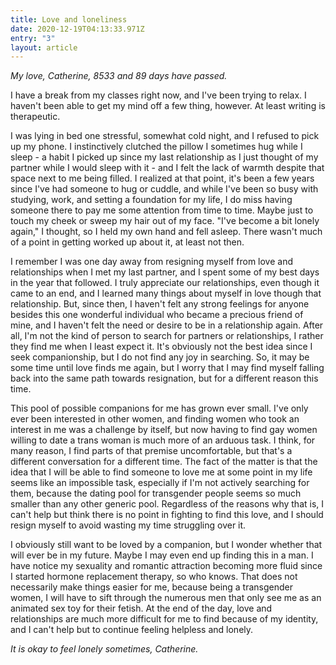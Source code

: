 ```yaml
---
title: Love and loneliness
date: 2020-12-19T04:13:33.971Z
entry: "3"
layout: article
---
```

*My love, Catherine, 8533 and 89 days have passed.*

I have a break from my classes right now, and I've been trying to relax. I haven't been able to get my mind off a few thing, however. At least writing is therapeutic.

I was lying in bed one stressful, somewhat cold night, and I refused to pick up my phone. I instinctively clutched the pillow I sometimes hug while I sleep - a habit I picked up since my last relationship as I just thought of my partner while I would sleep with it - and I felt the lack of warmth despite that space next to me being filled. I realized at that point, it's been a few years since I've had someone to hug or cuddle, and while I've been so busy with studying, work, and setting a foundation for my life, I do miss having someone there to pay me some attention from time to time. Maybe just to touch my cheek or sweep my hair out of my face. "I've become a bit lonely again," I thought, so I held my own hand and fell asleep. There wasn't much of a point in getting worked up about it, at least not then.

I remember I was one day away from resigning myself from love and relationships when I met my last partner, and I spent some of my best days in the year that followed. I truly appreciate our relationships, even though it came to an end, and I learned many things about myself in love though that relationship. But, since then, I haven't felt any strong feelings for anyone besides this one wonderful individual who became a precious friend of mine, and I haven't felt the need or desire to be in a relationship again. After all, I'm not the kind of person to search for partners or relationships, I rather they find me when I least expect it. It's obviously not the best idea since I seek companionship, but I do not find any joy in searching. So, it may be some time until love finds me again, but I worry that I may find myself falling back into the same path towards resignation, but for a different reason this time.

This pool of possible companions for me has grown ever small. I've only ever been interested in other women, and finding women who took an interest in me was a challenge by itself, but now having to find gay women willing to date a trans woman is much more of an arduous task. I think, for many reason, I find parts of that premise uncomfortable, but that's a different conversation for a different time. The fact of the matter is that the idea that I will be able to find someone to love me at some point in my life seems like an impossible task, especially if I'm not actively searching for them, because the dating pool for transgender people seems so much smaller than any other generic pool. Regardless of the reasons why that is, I can't help but think there is no point in fighting to find this love, and I should resign myself to avoid wasting my time struggling over it.

I obviously still want to be loved by a companion, but I wonder whether that will ever be in my future. Maybe I may even end up finding this in a man. I have notice my sexuality and romantic attraction becoming more fluid since I started hormone replacement therapy, so who knows. That does not necessarily make things easier for me, because being a transgender women, I will have to sift through the numerous men that only see me as an animated sex toy for their fetish. At the end of the day, love and relationships are much more difficult for me to find because of my identity, and I can't help but to continue feeling helpless and lonely.

*It is okay to feel lonely sometimes, Catherine.*